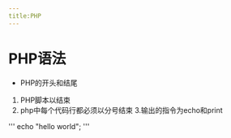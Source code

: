 ```yaml
---
title:PHP
---
```

# PHP语法

* PHP的开头和结尾


1. PHP脚本以<?php开始，?>结束
2. php中每个代码行都必须以分号结束
3.输出的指令为echo和print

 '''
   echo "hello world";
 '''
